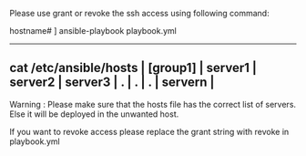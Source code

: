                    
Please use grant or revoke the ssh access using following command:

hostname# ] ansible-playbook playbook.yml

--------------------------
cat /etc/ansible/hosts   |
[group1]                 |
server1                  |
server2                  |
server3                  |
.                        |
.                        |
.                        |
servern                  |
--------------------------


Warning : Please make sure that the hosts file has the correct list of servers. Else it will be deployed in the unwanted host.

If you want to revoke access please replace the grant string with revoke in playbook.yml
